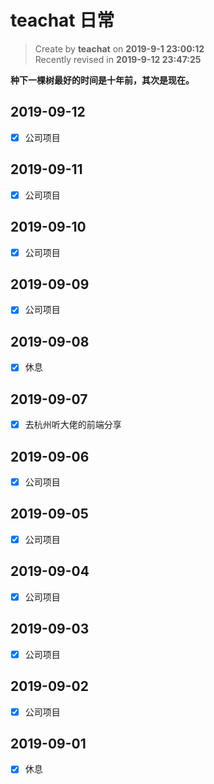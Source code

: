 # teachat 日常

> Create by **teachat** on **2019-9-1 23:00:12**  
> Recently revised in **2019-9-12 23:47:25**

**种下一棵树最好的时间是十年前，其次是现在。**

## 2019-09-12

- [x] 公司项目

## 2019-09-11

- [x] 公司项目

## 2019-09-10

- [x] 公司项目

## 2019-09-09

- [x] 公司项目

## 2019-09-08

- [x] 休息

## 2019-09-07

- [x] 去杭州听大佬的前端分享

## 2019-09-06

- [x] 公司项目

## 2019-09-05

- [x] 公司项目

## 2019-09-04

- [x] 公司项目

## 2019-09-03

- [x] 公司项目

## 2019-09-02

- [x] 公司项目

## 2019-09-01

- [x] 休息
